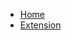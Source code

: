 * [Home](https://guardia.coinsummer.io/)
* [Extension](https://chromewebstore.google.com/detail/crypto-guardian-by-coinsu/ndenijjpanbjeiokkgoppbokajaffmin)
